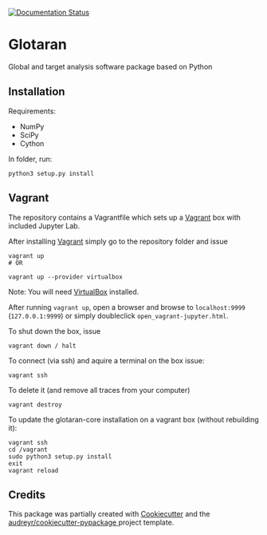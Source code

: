 [![Documentation Status](//readthedocs.org/projects/glotaran/badge/?version=latest)](https://glotaran.readthedocs.io/en/latest/?badge=latest)

# Glotaran
Global and target analysis software package based on Python

## Installation

Requirements:

* NumPy
* SciPy
* Cython

In folder, run:

    python3 setup.py install

## Vagrant

The repository contains a Vagrantfile which sets up a [Vagrant](https://www.vagrantup.com/) box with included Jupyter Lab.

After installing [Vagrant](https://www.vagrantup.com/) simply go to the
repository folder and issue

    vagrant up
    # OR

    vagrant up --provider virtualbox

Note: You will need [VirtualBox](https://www.virtualbox.org/) installed.

After running `vagrant up`, open a browser and browse to `localhost:9999` (`127.0.0.1:9999`) or simply doubleclick `open_vagrant-jupyter.html`.

To shut down the box, issue

    vagrant down / halt

To connect (via ssh) and aquire a terminal on the box issue:

    vagrant ssh

To delete it (and remove all traces from your computer)

    vagrant destroy

To update the glotaran-core installation on a vagrant box (without rebuilding it):

    vagrant ssh
    cd /vagrant
    sudo python3 setup.py install
    exit
    vagrant reload


## Credits

This package was partially created with [Cookiecutter](https://github.com/audreyr/cookiecutter) and
the [audreyr/cookiecutter-pypackage ](https://github.com/audreyr/cookiecutter-pypackage) project template.
